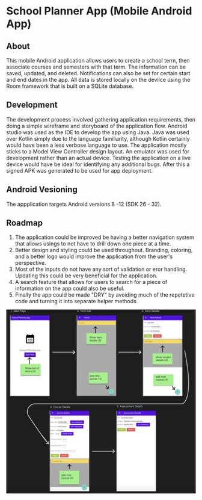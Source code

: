 # School Planner App (Mobile Android App)

## About
This mobile Android application allows users to create a school term, then associate courses and semesters with that term. The information can be saved, updated, and deleted. Notifications can also be set for certain start and end dates in the app. All data is stored locally on the devilce using the Room framework that is built on a SQLite database. 

## Development
The development process involved gathering application requirements, then doing a simple wireframe and storyboard of the application flow. Android studio was used as the IDE to develop the app using Java. Java was used over Kotlin simply due to the language familiarity, although Kotlin certainly would have been a less verbose language to use. The application mostly sticks to a Model View Controller design layout. An emulator was used for development rather than an actual device. Testing the application on a live device would have be ideal for identifying any additional bugs. After this a signed APK was generated to be used for app deployment.

## Android Vesioning 
The appplication targets Android versions 8 -12 (SDK 26 - 32). 

## Roadmap
1. The application could be improved be having a better navigation system that allows usings to not have to drill down one piece at a time. 
2. Better design and styling could be used throughout. Branding, coloring, and a better logo would improve the application from the user's perspective.
3. Most of the inputs do not have any sort of validation or eror handling. Updating this could be very beneficial for the application.
4. A search feature that allows for users to search for a piece of information on the app could also be useful.
5. Finally the app could be made "DRY" by avoiding much of the repetetive code and turning it into separate helper methods.


![Storyboard](https://github.com/mallen13/school-planner-android/blob/master/storyboard.png)